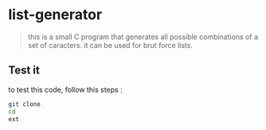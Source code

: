 # list-generator
>this is a small C program that generates all possible combinations of a set of caracters. it can be used for brut force lists.

## Test it

to test this code, follow this steps :

```sh
git clone 
cd 
ext
```

